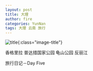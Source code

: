 ```yaml
---
layout: post
title: 大理
author: fire
categories: YunNan 
tags: 大理 云南 旅行
---
```


![title](https://image.sideproject.cn/title/title_110.jpg){:class="image-title"}

香格里拉
普达措国家公园
龟山公园
反丽江

 旅行日记－Day Five 